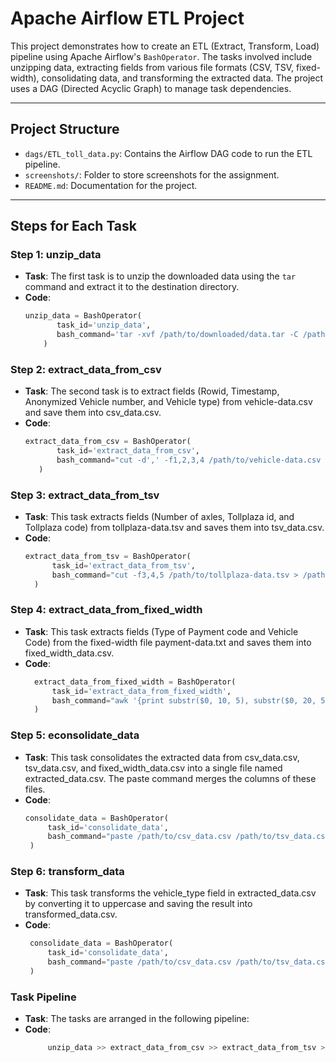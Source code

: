# Apache Airflow ETL Project

This project demonstrates how to create an ETL (Extract, Transform, Load) pipeline using Apache Airflow's `BashOperator`. The tasks involved include unzipping data, extracting fields from various file formats (CSV, TSV, fixed-width), consolidating data, and transforming the extracted data. The project uses a DAG (Directed Acyclic Graph) to manage task dependencies.

---

## Project Structure

- `dags/ETL_toll_data.py`: Contains the Airflow DAG code to run the ETL pipeline.
- `screenshots/`: Folder to store screenshots for the assignment.
- `README.md`: Documentation for the project.

---

## Steps for Each Task

### Step 1: unzip_data
- **Task**: The first task is to unzip the downloaded data using the `tar` command and extract it to the destination directory.
- **Code**:
  ```python
  unzip_data = BashOperator(
         task_id='unzip_data',
         bash_command='tar -xvf /path/to/downloaded/data.tar -C /path/to/destination/folder'
      )


### Step 2: extract_data_from_csv
- **Task**: The second task is to extract fields (Rowid, Timestamp, Anonymized Vehicle number, and Vehicle type) from vehicle-data.csv and save them into csv_data.csv.
- **Code**:
  ```python
  extract_data_from_csv = BashOperator(
         task_id='extract_data_from_csv',
         bash_command="cut -d',' -f1,2,3,4 /path/to/vehicle-data.csv > /path/to/csv_data.csv"
     )

### Step 3: extract_data_from_tsv
- **Task**: This task extracts fields (Number of axles, Tollplaza id, and Tollplaza code) from tollplaza-data.tsv and saves them into tsv_data.csv.
- **Code**:
  ```python
  extract_data_from_tsv = BashOperator(
        task_id='extract_data_from_tsv',
        bash_command="cut -f3,4,5 /path/to/tollplaza-data.tsv > /path/to/tsv_data.csv"
    )

### Step 4: extract_data_from_fixed_width
- **Task**: This task extracts fields (Type of Payment code and Vehicle Code) from the fixed-width file payment-data.txt and saves them into fixed_width_data.csv.
- **Code**:
  ```python
    extract_data_from_fixed_width = BashOperator(
        task_id='extract_data_from_fixed_width',
        bash_command="awk '{print substr($0, 10, 5), substr($0, 20, 5)}' /path/to/payment-data.txt > /path/to/fixed_width_data.csv"
    )

### Step 5: econsolidate_data
- **Task**: This task consolidates the extracted data from csv_data.csv, tsv_data.csv, and fixed_width_data.csv into a single file named extracted_data.csv. The paste command merges the columns of these files.
- **Code**:
   ```python
  consolidate_data = BashOperator(
        task_id='consolidate_data',
        bash_command="paste /path/to/csv_data.csv /path/to/tsv_data.csv /path/to/fixed_width_data.csv > /path/to/extracted_data.csv"
    )

### Step 6: transform_data
- **Task**: This task transforms the vehicle_type field in extracted_data.csv by converting it to uppercase and saving the result into transformed_data.csv.
- **Code**:
   ```python
    consolidate_data = BashOperator(
        task_id='consolidate_data',
        bash_command="paste /path/to/csv_data.csv /path/to/tsv_data.csv /path/to/fixed_width_data.csv > /path/to/extracted_data.csv"
    )

### Task Pipeline
- **Task**: The tasks are arranged in the following pipeline:
- **Code**:
   ```bash
        unzip_data >> extract_data_from_csv >> extract_data_from_tsv >> extract_data_from_fixed_width >> consolidate_data >> transform_data

